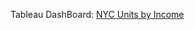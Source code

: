 Tableau DashBoard: [NYC Units by Income]([https://haproxy-traffic-splitter/views/THEONE/Dashboard1?:language=en-US&:sid=&:redirect=auth&:display_count=n&:origin=viz_share_link](https://public.tableau.com/app/profile/rodrigo.isidro/viz/THEONE/Dashboard1#1))
